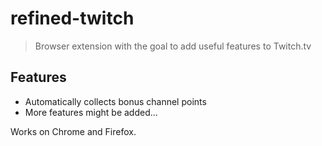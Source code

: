 # refined-twitch

> Browser extension with the goal to add useful features to Twitch.tv

## Features

- Automatically collects bonus channel points
- More features might be added...

Works on Chrome and Firefox.
